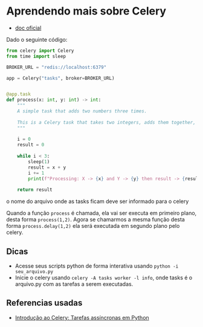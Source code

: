 # Aprendendo mais sobre Celery

- [doc oficial](https://docs.celeryq.dev/en/stable/getting-started/first-steps-with-celery.html)

Dado o seguinte código:

```python
from celery import Celery
from time import sleep

BROKER_URL = "redis://localhost:6379"

app = Celery("tasks", broker=BROKER_URL)


@app.task
def process(x: int, y: int) -> int:
    """
    A simple task that adds two numbers three times.
    
    This is a Celery task that takes two integers, adds them together, and returns the result.
    """
    
    i = 0
    result = 0
    
    while i < 3:
        sleep(1)
        result = x + y
        i += 1
        print(f"Processing: X -> {x} and Y -> {y} then result -> {result}")
        
    return result
```

o nome do arquivo onde as tasks ficam deve ser informado para o celery

Quando a função `process` é chamada, ela vai ser executa em primeiro plano, desta forma `process(1,2)`. Agora se chamarmos a mesma função desta forma `process.delay(1,2)` ela será executada em segundo plano pelo celery.

## Dicas

- Acesse seus scripts python de forma interativa usando `python -i seu_arquivo.py`
- Inicie o celery usando `celery -A tasks worker -l info`, onde tasks é o arquivo.py com as tarefas a serem executadas.

## Referencias usadas

- [Introdução ao Celery: Tarefas assíncronas em Python](https://www.youtube.com/watch?v=VRHVEporra0)
